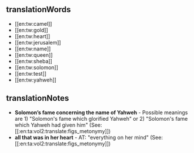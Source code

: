 ## translationWords

* [[en:tw:camel]]
* [[en:tw:gold]]
* [[en:tw:heart]]
* [[en:tw:jerusalem]]
* [[en:tw:name]]
* [[en:tw:queen]]
* [[en:tw:sheba]]
* [[en:tw:solomon]]
* [[en:tw:test]]
* [[en:tw:yahweh]]

## translationNotes

* **Solomon’s fame concerning the name of Yahweh** - Possible meanings are 1) "Solomon's fame which glorified Yahweh" or 2) "Solomon's fame which Yahweh had given him" (See: [[:en:ta:vol2:translate:figs_metonymy]])
* **all that was in her heart** - AT: "everything on her mind" (See: [[:en:ta:vol2:translate:figs_metonymy]])
